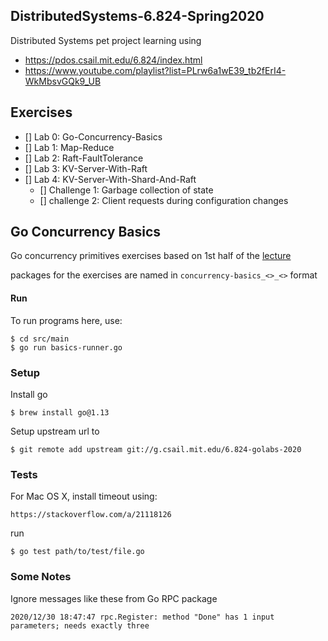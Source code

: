 ## DistributedSystems-6.824-Spring2020
Distributed Systems pet project learning using
- https://pdos.csail.mit.edu/6.824/index.html 
- https://www.youtube.com/playlist?list=PLrw6a1wE39_tb2fErI4-WkMbsvGQk9_UB 

## Exercises
- [] Lab 0: Go-Concurrency-Basics
- [] Lab 1: Map-Reduce
- [] Lab 2: Raft-FaultTolerance
- [] Lab 3: KV-Server-With-Raft
- [] Lab 4: KV-Server-With-Shard-And-Raft
    - [] Challenge 1: Garbage collection of state
    - [] challenge 2: Client requests during configuration changes

## Go Concurrency Basics
Go concurrency primitives exercises based on 1st half of the [lecture](https://www.youtube.com/watch?v=UzzcUS2OHqo&list=PLrw6a1wE39_tb2fErI4-WkMbsvGQk9_UB&index=5)

packages for the exercises are named in `concurrency-basics_<>_<>` format

#### Run
To run programs here, use:
```
$ cd src/main
$ go run basics-runner.go
```

### Setup

Install go
```
$ brew install go@1.13
```

Setup upstream url to
```
$ git remote add upstream git://g.csail.mit.edu/6.824-golabs-2020
```

### Tests

For Mac OS X, install timeout using:
```
https://stackoverflow.com/a/21118126
```

run
```
$ go test path/to/test/file.go
```

### Some Notes

Ignore messages like these from Go RPC package
```
2020/12/30 18:47:47 rpc.Register: method "Done" has 1 input parameters; needs exactly three
```